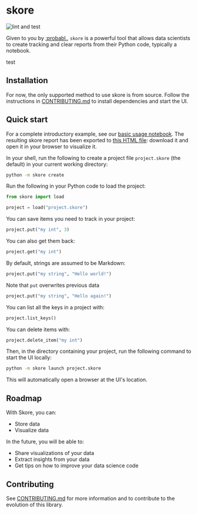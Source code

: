 # skore

![lint and test](https://github.com/probabl-ai/skore/actions/workflows/lint-and-test.yml/badge.svg)

Given to you by [:probabl.](https://probabl.ai/), `skore` is a powerful tool that allows data scientists to create tracking and clear reports from their Python code, typically a notebook.

test

## Installation

For now, the only supported method to use skore is from source.
Follow the instructions in [CONTRIBUTING.md](/CONTRIBUTING.md#quick-start) to install dependencies and start the UI.

## Quick start

For a complete introductory example, see our [basic usage notebook](/examples/basic_usage.ipynb). The resulting skore report has been exported to [this HTML file](https://gist.github.com/augustebaum/6b21dbd7f7d5a584fbf2c1956692574e): download it and open it in your browser to visualize it.

In your shell, run the following to create a project file `project.skore` (the default) in your current working directory:
```sh
python -m skore create
```

Run the following in your Python code to load the project:
```python
from skore import load

project = load("project.skore")
```

You can save items you need to track in your project:
```python
project.put("my int", 3)
```

You can also get them back:
```python
project.get("my int")
```

By default, strings are assumed to be Markdown:
```python
project.put("my string", "Hello world!")
```

Note that `put` overwrites previous data
```python
project.put("my string", "Hello again!")
```

You can list all the keys in a project with:
```python
project.list_keys()
```

You can delete items with:
```python
project.delete_item("my int")
```

Then, in the directory containing your project, run the following command to start the UI locally:
```sh
python -m skore launch project.skore
```

This will automatically open a browser at the UI's location.


## Roadmap

With Skore, you can:
- Store data
- Visualize data

In the future, you will be able to:
- Share visualizations of your data
- Extract insights from your data
- Get tips on how to improve your data science code

## Contributing

See [CONTRIBUTING.md](/CONTRIBUTING.md) for more information and to contribute to the evolution of this library.
